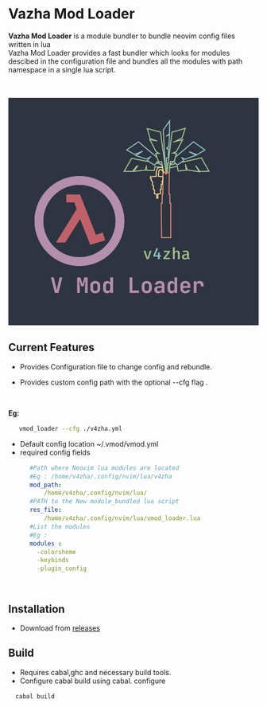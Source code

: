 # Vazha Mod Loader

**Vazha Mod Loader** 
is a module bundler to bundle neovim config files written in lua<br>
Vazha Mod Loader provides a fast bundler which looks for modules descibed in the configuration file and bundles all the modules with path namespace in a single lua script.

<br><br>
![v4zha](assets/v_mod.png)

## Current Features
  
- Provides Configuration file to change config and rebundle.<br>

- Provides custom config path with the optional --cfg flag .

<br>

**Eg:**

 ```bash
    vmod_loader --cfg ./v4zha.yml
 ```
- Default config location ~/.vmod/vmod.yml
- required config fields 

```yml
      #Path where Neovim lua modules are located
      #Eg : /home/v4zha/.config/nvim/lua/v4zha
      mod_path: 
          /home/v4zha/.config/nvim/lua/
      #PATH to the New module_bundled lua script 
      res_file: 
          /home/v4zha/.config/nvim/lua/vmod_loader.lua
      #List the modules
      #Eg : 
      modules : 
        -colorsheme
        -keybinds
        -plugin_config
```
<br>

## Installation
- Download from [releases](https://github.com/v4zha/vmod-loader/releases/tag/Latest)<br>

## Build   
- Requires cabal,ghc and necessary build tools.
- Configure cabal build using cabal. configure 
```bash
  cabal build
```
